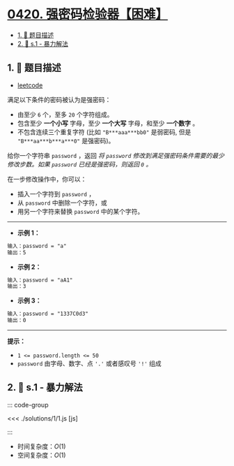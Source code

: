# [0420. 强密码检验器【困难】](https://github.com/tnotesjs/TNotes.leetcode/tree/main/notes/0420.%20%E5%BC%BA%E5%AF%86%E7%A0%81%E6%A3%80%E9%AA%8C%E5%99%A8%E3%80%90%E5%9B%B0%E9%9A%BE%E3%80%91)

<!-- region:toc -->

- [1. 📝 题目描述](#1--题目描述)
- [2. 🎯 s.1 - 暴力解法](#2--s1---暴力解法)

<!-- endregion:toc -->

## 1. 📝 题目描述

- [leetcode](https://leetcode.cn/problems/strong-password-checker/)

满足以下条件的密码被认为是强密码：

- 由至少 `6` 个，至多 `20` 个字符组成。
- 包含至少 **一个小写** 字母，至少 **一个大写** 字母，和至少 **一个数字** 。
- 不包含连续三个重复字符 (比如 `"B***aaa***bb0"` 是弱密码, 但是 `"B***aa***b***a***0"` 是强密码)。

给你一个字符串 `password` ，返回 _将 `password` 修改到满足强密码条件需要的最少修改步数。如果 `password` 已经是强密码，则返回 `0` 。_

在一步修改操作中，你可以：

- 插入一个字符到 `password` ，
- 从 `password` 中删除一个字符，或
- 用另一个字符来替换 `password` 中的某个字符。

---

- **示例 1：**

```txt
输入：password = "a"
输出：5
```

- **示例 2：**

```txt
输入：password = "aA1"
输出：3
```

- **示例 3：**

```txt
输入：password = "1337C0d3"
输出：0
```

---

**提示：**

- `1 <= password.length <= 50`
- `password` 由字母、数字、点 `'.'` 或者感叹号 `'!'` 组成

## 2. 🎯 s.1 - 暴力解法

::: code-group

<<< ./solutions/1/1.js [js]

:::

- 时间复杂度：$O(1)$
- 空间复杂度：$O(1)$
